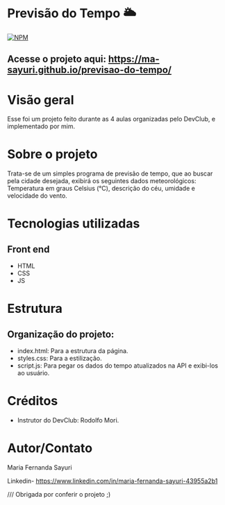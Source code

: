 # Previsão do Tempo 🌥️ 

[![NPM](https://img.shields.io/npm/l/react)](https://github.com/ma-sayuri/previsao-do-tempo/blob/main/LICENSE) 

## Acesse o projeto aqui: https://ma-sayuri.github.io/previsao-do-tempo/

# Visão geral

Esse foi um projeto feito durante as 4 aulas organizadas pelo DevClub, e implementado por mim.

# Sobre o projeto

Trata-se de um simples programa de previsão de tempo, que ao buscar pela cidade desejada, exibirá os seguintes dados meteorológicos: Temperatura em graus Celsius (°C), descrição do céu, umidade e velocidade do vento.

# Tecnologias utilizadas
## Front end
- HTML
- CSS
- JS

# Estrutura 
## Organização do projeto:

- index.html: Para a estrutura da página.
- styles.css: Para a estilização.
- script.js: Para pegar os dados do tempo atualizados na API e exibi-los ao usuário.

# Créditos

- Instrutor do DevClub: Rodolfo Mori.

# Autor/Contato

Maria Fernanda Sayuri

Linkedin- https://www.linkedin.com/in/maria-fernanda-sayuri-43955a2b1

///
Obrigada por conferir o projeto ;)
